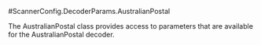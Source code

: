 #ScannerConfig.DecoderParams.AustralianPostal

The AustralianPostal class provides access to parameters that are
 available for the AustralianPostal decoder.



